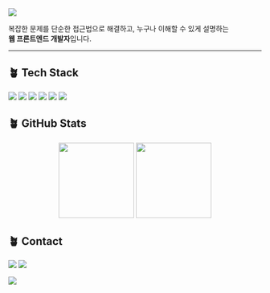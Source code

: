 <!-- 헤더 -->
<img src="https://capsule-render.vercel.app/api?type=blur&color=3FB950&height=150&section=header&text=hyewonny's%20GitHub%20🌱&fontSize=28&fontColor=064420" />

복잡한 문제를 단순한 접근법으로 해결하고, 누구나 이해할 수 있게 설명하는  
**웹 프론트엔드 개발자**입니다.

---

## 🪴 Tech Stack

<p align="left">
  <img src="https://img.shields.io/badge/JavaScript-F7DF1E?logo=javascript&logoColor=black" />
  <img src="https://img.shields.io/badge/TypeScript-3178C6?logo=typescript&logoColor=white" />
  <img src="https://img.shields.io/badge/React-61DAFB?logo=react&logoColor=black" />
  <img src="https://img.shields.io/badge/Next.js-000000?logo=nextdotjs&logoColor=white" />
  <img src="https://img.shields.io/badge/TailwindCSS-06B6D4?logo=tailwindcss&logoColor=white" />
  <img src="https://img.shields.io/badge/Storybook-FF4785?logo=storybook&logoColor=white" />
</p>


## 🪴 GitHub Stats

<p align="center">
 <img src="https://github-readme-stats.vercel.app/api?username=hyewonny2327&show_icons=true&theme=merko" height="150"/>
<img src="https://github-readme-stats.vercel.app/api/top-langs/?username=hyewonny2327&layout=compact&theme=merko" height="150"/>
</p>



## 🪴 Contact

<p align="left">
  <a href="https://..."><img src="https://img.shields.io/badge/Blog-3FB950?logo=githubpages&logoColor=white" /></a>
  <a href="mailto:your.email@example.com"><img src="https://img.shields.io/badge/Email-EA4335?logo=gmail&logoColor=white" /></a>
</p>


<!-- 푸터 -->
<img src="https://capsule-render.vercel.app/api?type=blur&color=3FB950&height=150&section=footer&text=Thanks%20for%20visiting!%20⭐&fontSize=20&fontColor=064420" />
